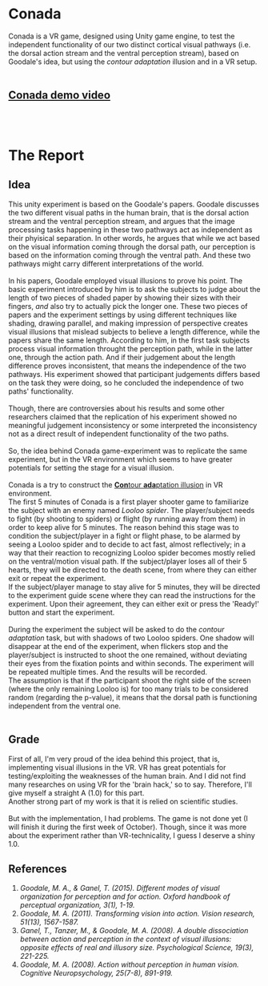 # Conada

Conada is a VR game, designed using Unity game engine, to test the independent functionality of our two distinct cortical visual pathways (i.e. the dorsal action stream and the ventral perception stream), based on Goodale's idea, but using the *contour adaptation* illusion and in a VR setup.
<br><br>
## [Conada demo video](https://drive.google.com/open?id=1vbW_1EEhK2l4irJGXOWgsYVBBa1uOW9v)
<br><br>

# The Report
## Idea
This unity experiment is based on the Goodale's papers. Goodale discusses the two different visual paths in the human brain, that is the dorsal action stream and the ventral perception stream, and argues that the image processing tasks happening in these two pathways act as independent as their phyisical separation. In other words, he argues that while we act based on the visual information coming through the dorsal path, our perception is based on the information coming through the ventral path. And these two pathways might carry different interpretations of the world.<br><br>
In his papers, Goodale employed visual illusions to prove his point. The basic experiment introduced by him is to ask the subjects to judge about the length of two pieces of shaded paper by showing their sizes with their fingers, *and* also try to actually pick the longer one. These two pieces of papers and the experiment settings by using different techniques like shading, drawing parallel, and making impression of perspective creates visual illusions that mislead subjects to believe a length difference, while the papers share the same length. According to him, in the first task subjects process visual information throught the perception path, while in the latter one, through the action path. And if their judgement about the length difference proves inconsistent, that means the independence of the two pathways. His experiment showed that participant judgements differs based on the task they were doing, so he concluded the independence of two paths' functionality.
<br>
<br>Though, there are controversies about his results and some other researchers claimed that the replication of his experiment showed no meaningful judgement inconsistency or some interpreted the inconsistency not as a direct result of independent functionality of the two paths.
<br>
<br>
So, the idea behind Conada game-experiment was to replicate the same experiment, but in the VR environment which seems to have greater potentials for setting the stage for a visual illusion.<br><br>
Conada is a try to construct the [**Con**tour **ada**ptation illusion](https://michaelbach.de/ot/lum-contourAdapt/index.html) in VR environment.<br>
The first 5 minutes of Conada is a first player shooter game to familiarize the subject with an enemy named *Looloo spider*. The player/subject needs to fight (by shooting to spiders) or flight (by running away from them) in order to keep alive for 5 minutes. The reason behind this stage was to condition the subject/player in a fight or flight phase, to be alarmed by seeing a Looloo spider and to decide to act fast, almost reflectively; in a way that their reaction to recognizing Looloo spider becomes mostly relied on the ventral/motion visual path.
If the subject/player loses all of their 5 hearts, they will be directed to the death scene, from where they can either exit or repeat the experiment.<br>
If the subject/player manage to stay alive for 5 minutes, they will be directed to the experiment guide scene where they can read the instructions for the experiment. Upon their agreement, they can either exit or press the 'Ready!' button and start the experiment.<br>
<br>
During the experiment the subject will be asked to do the *contour adaptation* task, but with shadows of two Looloo spiders. One shadow will disappear at the end of the experiment, when flickers stop and the player/subject is instructed to shoot the one remained, without deviating their eyes from the fixation points and within seconds. The experiment will be repeated multiple times. And the results will be recorded.
<br>The assumption is that if the participant shoot the right side of the screen (where the only remaining Looloo is) for too many trials to be considered random (regarding the p-value), it means that the dorsal path is functioning independent from the ventral one.
<br><br>
## Grade
First of all, I'm very proud of the idea behind this project, that is, implementing visual illusions in the VR. VR has great potentials for testing/exploiting the weaknesses of the human brain. And I did not find many researches on using VR for the 'brain hack,' so to say. Therefore, I'll give myself a straight A (1.0) for this part.
<br>
Another strong part of my work is that it is relied on scientific studies.
<br><br>But with the implementation, I had problems. The game is not done yet (I will finish it during the first week of October). Though, since it was more about the experiment rather than VR-technicality, I guess I deserve a shiny 1.0.


## References
1. *Goodale, M. A., & Ganel, T. (2015). Different modes of visual organization for perception and for action. Oxford handbook of perceptual organization, 3(1), 1-19.*
2. *Goodale, M. A. (2011). Transforming vision into action. Vision research, 51(13), 1567-1587.*
3. *Ganel, T., Tanzer, M., & Goodale, M. A. (2008). A double dissociation between action and perception in the context of visual illusions: opposite effects of real and illusory size. Psychological Science, 19(3), 221-225.*
4. *Goodale, M. A. (2008). Action without perception in human vision. Cognitive Neuropsychology, 25(7-8), 891-919.*
